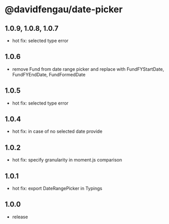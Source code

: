 # @davidfengau/date-picker

## 1.0.9, 1.0.8, 1.0.7
- hot fix: selected type error

## 1.0.6
- remove Fund from date range picker and replace with FundFYStartDate, FundFYEndDate, FundFormedDate

## 1.0.5
- hot fix: selected type error

## 1.0.4
- hot fix: in case of no selected date provide

## 1.0.2
- hot fix: specify granularity in moment.js comparison 

## 1.0.1
- hot fix: export DateRangePicker in Typings

## 1.0.0
- release






